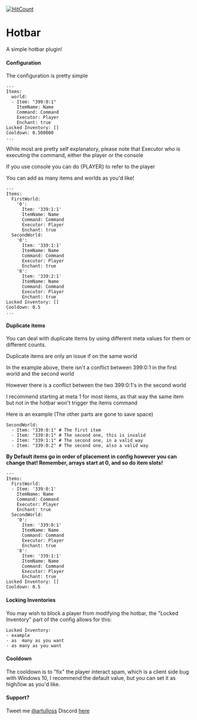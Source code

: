 [![HitCount](http://hits.dwyl.io/artulloss/Hotbar.svg)](http://hits.dwyl.io/artulloss/Hotbar)
# Hotbar
A simple hotbar plugin!
#### Configuration

The configuration is pretty simple
```
---
Items:
  world:
  - Item: "399:0:1"
    ItemName: Name
    Command: Command
    Executor: Player
    Enchant: true
Locked Inventory: []
Cooldown: 0.500000
...
```

While most are pretty self explanatory, please note that Executor who is executing the command, either the player or the console

If you use console you can do {PLAYER} to refer to the player

You can add as many items and worlds as you'd like!
```
---
Items:
  FirstWorld:
    '0':
      Item: '339:1:1'
      ItemName: Name
      Command: Command
      Executor: Player
      Enchant: true
  SecondWorld:
    '0':
      Item: '339:1:1'
      ItemName: Name
      Command: Command
      Executor: Player
      Enchant: true
    '8':
      Item: '339:2:1'
      ItemName: Name
      Command: Command
      Executor: Player
      Enchant: true
Locked Inventory: []
Cooldown: 0.5
...
```
#### Duplicate items

You can deal with duplicate items by using different meta values for them or different counts.

Duplicate items are only an issue if on the same world

In the example above, there isn't a conflict between 399:0:1 in the first world and the second world

However there is a conflict between the two 399:0:1's in the second world

I recommend starting at meta 1 for most items, as that way the same item but not in the hotbar won't trigger the items command

Here is an example (The other parts are gone to save space)
```
SecondWorld:
  - Item: "339:0:1" # The first item
  - Item: "339:0:1" # The second one, this is invalid
  - Item: "339:1:1" # The second one, in a valid way
  - Item: "339:0:2" # The second one, also a valid way
```
**By Default items go in order of placement in config however you can change that! Remember, arrays start at 0, and so do item slots!**
```
---
Items:
  FirstWorld:
  - Item: '339:0:1'
    ItemName: Name
    Command: Command
    Executor: Player
    Enchant: true
  SecondWorld:
    '0':
      Item: '339:0:1'
      ItemName: Name
      Command: Command
      Executor: Player
      Enchant: true
    '8':
      Item: '339:1:1'
      ItemName: Name
      Command: Command
      Executor: Player
      Enchant: true
Locked Inventory: []
Cooldown: 0.5
```

#### Locking Inventories

You may wish to block a player from modifying the hotbar, the "Locked Inventory" part of the config allows for this:

```
Locked Inventory:
- example
- as  many as you want
- as many as you want
```

#### Cooldown
The cooldown is to "fix" the player interact spam, which is a client side bug with Windows 10, I recommend the default value, but you can set it as high/low as you'd like.

#### Support?
Tweet me [@artulloss](https://twitter.com/artulloss)
Discord [here](https://discord.versai.pro)
